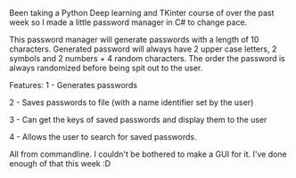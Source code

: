 Been taking a Python Deep learning and TKinter course of over the past week so I made a little password manager in C# to change pace.

This password manager will generate passwords with a length of 10 characters. Generated password will always have 2 upper case letters, 2 symbols and 2 numbers + 4 random characters.
The order the password is always randomized before being spit out to the user.  

Features:
1 - Generates passwords

2 - Saves passwords to file (with a name identifier set by the user)

3 - Can get the keys of saved passwords and display them to the user

4 - Allows the user to search for saved passwords. 

All from commandline. I couldn't be bothered to make a GUI for it. I've done enough of that this week :D
